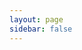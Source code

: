 ```yaml
---
layout: page
sidebar: false
---
```


<script setup>
import about from './config/components/about.vue'
</script>
<about/>
